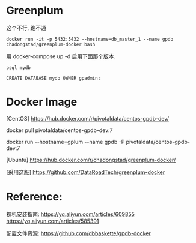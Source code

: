 Greenplum
==

这个不行, 跑不通 
```
docker run -it -p 5432:5432 --hostname=db_master_1 --name gpdb chadongstad/greenplum-docker bash
```

用 docker-compose up -d 启用下面那个版本.


```
psql mydb

CREATE DATABASE mydb OWNER gpadmin;
```
Docker Image
==
[CentOS]
https://hub.docker.com/r/pivotaldata/centos-gpdb-dev/

docker pull pivotaldata/centos-gpdb-dev:7

docker run    --hostname=gplum  --name gpdb -P  pivotaldata/centos-gpdb-dev:7

[Ubuntu]
https://hub.docker.com/r/chadongstad/greenplum-docker/

[采用这版]
https://github.com/DataRoadTech/greenplum-docker

Reference:
==

裸机安装指南:
https://yq.aliyun.com/articles/609855
https://yq.aliyun.com/articles/585391

配置文件资源:
https://github.com/dbbaskette/gpdb-docker